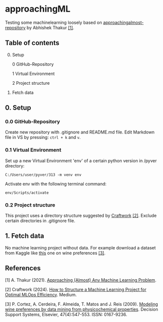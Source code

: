 # approachingML


Testing some machinelearning loosely based on [approachingalmost-repository](https://github.com/abhishekkrthakur/approachingalmost) by Abhishek Thakur [[1]](#1).

## Table of contents

0. Setup

    0 GitHub-Repository

    1 Virtual Environment
    
    2 Project structure

1. Fetch data


## 0. Setup

### 0.0 GitHub-Repository

Create new repository with .gitignore and README.md file.
Edit Markdown file in VS by pressing: ```ctrl + k``` and ```v```.

### 0.1 Virtual Environment

Set up a new Virtual Environment 'env' of a certain python version in /pyver directory:

```
C:/Users/user/pyver/313 -m venv env
```

Activate env with the following terminal command:

```
env/Scripts/activate
```

### 0.2 Project structure

This project uses a directory structure suggested by [Craftwork](https://medium.com/@craftworkai/how-to-structure-a-machine-learning-project-for-optimal-mlops-efficiency-0046e15ce033) [[2]](#2). Exclude certain directories in .gitignore file.

## 1. Fetch data

No machine learning project without data. For example download a dataset from Kaggle like [this](https://www.kaggle.com/datasets/danielpanizzo/wine-quality) one on wine preferences [[3]](#3).

## References

<a id="1">[1]</a> 
A. Thakur (2021). [Approaching (Almost) Any Machine Learning Problem](https://github.com/abhishekkrthakur/approachingalmost).

<a id="2">[2]</a> 
Craftwork (2024).
[How to Structure a Machine Learning Project for Optimal MLOps Efficiency](https://medium.com/@craftworkai/how-to-structure-a-machine-learning-project-for-optimal-mlops-efficiency-0046e15ce033). Medium.

<a id="3">[3]</a> 
P. Cortez, A. Cerdeira, F. Almeida, T. Matos and J. Reis (2009).
[Modeling wine preferences by data mining from physicochemical properties](http://dx.doi.org/10.1016/j.dss.2009.05.016). 
Decision Support Systems, Elsevier, 47(4):547-553. ISSN: 0167-9236.